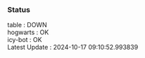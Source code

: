 ### Status


table : DOWN  
hogwarts : OK  
icy-bot : OK  
Latest Update : 2024-10-17 09:10:52.993839
